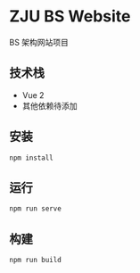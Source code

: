 # ZJU BS Website

BS 架构网站项目

## 技术栈

- Vue 2
- 其他依赖待添加

## 安装

```bash
npm install
```

## 运行

```bash
npm run serve
```

## 构建

```bash
npm run build
```

